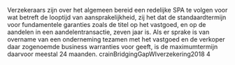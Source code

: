 Verzekeraars zijn over het algemeen bereid een redelijke SPA te volgen voor wat betreft de looptijd van aansprakelijkheid, zij het dat de standaardtermijn voor fundamentele garanties zoals de titel op het vastgoed, en op de aandelen in een aandelentransactie, zeven jaar is. Als er sprake is van overname van een onderneming tezamen met het vastgoed en de verkoper daar zogenoemde business warranties voor geeft, is de maximumtermijn daarvoor meestal 24 maanden. crainBridgingGapWIverzekering2018 4